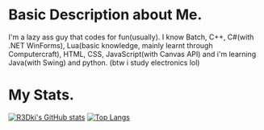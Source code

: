 # Basic Description about Me.
I'm a lazy ass guy that codes for fun(usually).
I know Batch, C++, C#(with .NET WinForms), Lua(basic knowledge, mainly learnt through Computercraft), HTML, CSS, JavaScript(with Canvas API) and i'm learning Java(with Swing) and python.
(btw i study electronics lol)
# My Stats.
[![R3Dki's GitHub stats](https://github-readme-stats.vercel.app/api?username=R3Dki&theme=codeSTACKr&show_icons=true)](https://github.com/R3Dki)
[![Top Langs](https://github-readme-stats.vercel.app/api/top-langs/?username=R3Dki&layout=compact)](https://github.com/R3Dki)

